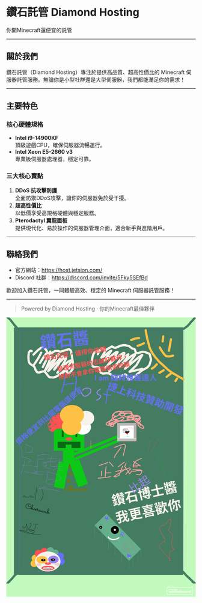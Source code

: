 # 鑽石託管 Diamond Hosting

你開Minecraft還便宜的託管

---

## 關於我們

鑽石託管（Diamond Hosting）專注於提供高品質、超高性價比的 Minecraft 伺服器託管服務。無論你是小型社群還是大型伺服器，我們都能滿足你的需求！

---

## 主要特色

### 核心硬體規格

- **Intel i9-14900KF**  
  頂級遊戲CPU，確保伺服器流暢運行。
- **Intel Xeon E5-2660 v3**  
  專業級伺服器處理器，穩定可靠。

### 三大核心賣點

1. **DDoS 抗攻擊防護**  
   全面防禦DDoS攻擊，讓你的伺服器免於受干擾。
2. **超高性價比**  
   以低價享受高規格硬體與穩定服務。
3. **Pterodactyl 翼龍面板**  
   提供現代化、易於操作的伺服器管理介面，適合新手與進階用戶。

---

## 聯絡我們

- 官方網站：https://host.jetsion.com/
- Discord 社群：https://discord.com/invite/5Fky5SEfBd

歡迎加入鑽石託管，一同體驗高效、穩定的 Minecraft 伺服器託管服務！

---

> Powered by Diamond Hosting · 你的Minecraft最佳夥伴

![彩蛋](/profile/鑽石owo.png)